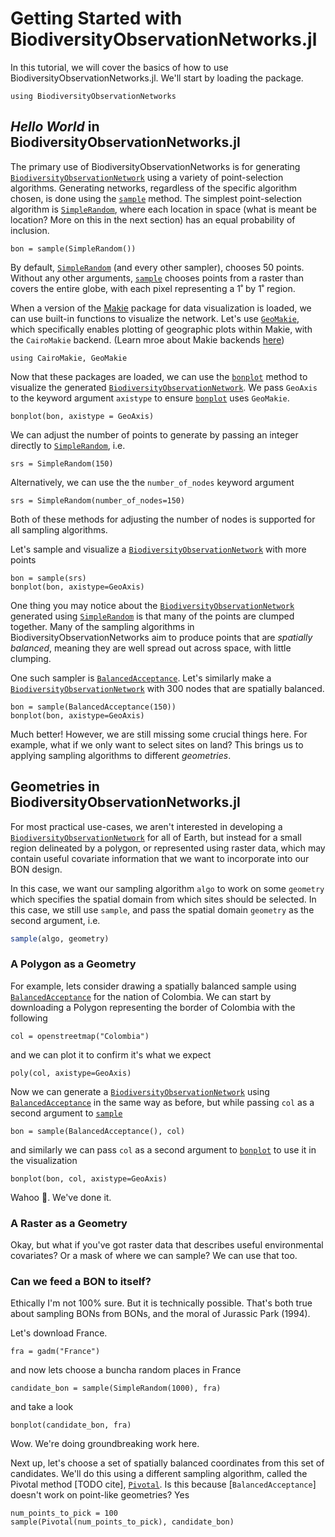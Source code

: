 # Getting Started with BiodiversityObservationNetworks.jl

In this tutorial, we will cover the basics of how to use BiodiversityObservationNetworks.jl. We'll start by loading the package.

```@ansi 1
using BiodiversityObservationNetworks
```

## _Hello World_ in BiodiversityObservationNetworks.jl

The primary use of BiodiversityObservationNetworks is for generating [`BiodiversityObservationNetwork`](@ref) using a variety of point-selection algorithms. Generating networks, regardless of the specific algorithm chosen, is done using the [`sample`](@ref) method. The simplest point-selection algorithm is [`SimpleRandom`](@ref), where each location in space (what is meant be location? More on this in the next section) has an equal probability of inclusion.

```@example 1
bon = sample(SimpleRandom())
```

By default, [`SimpleRandom`](@ref) (and every other sampler), chooses 50 points. Without any other arguments, [`sample`](@ref) chooses points from a raster than covers the entire globe, with each pixel representing a 1˚ by 1˚ region.

When a version of the [Makie](https://docs.makie.org/v0.22/) package for data visualization is loaded, we can use built-in functions to visualize the network. Let's use [`GeoMakie`](https://geo.makie.org/v0.7.9/ ), which specifically enables plotting of geographic plots within Makie, with the `CairoMakie` backend. (Learn mroe about Makie backends [here](https://docs.makie.org/stable/explanations/backends/backends#What-is-a-backend))


```@example 1
using CairoMakie, GeoMakie
```

Now that these packages are loaded, we can use the [`bonplot`](@ref) method to visualize the generated [`BiodiversityObservationNetwork`](@ref). We pass `GeoAxis` to the keyword argument `axistype` to ensure [`bonplot`](@ref) uses `GeoMakie`.


```@example 1
bonplot(bon, axistype = GeoAxis)
```

We can adjust the number of points to generate by passing an integer directly to [`SimpleRandom`](@ref), i.e.

```@example 1
srs = SimpleRandom(150)
```

Alternatively, we can use the the `number_of_nodes` keyword argument

```@example 1
srs = SimpleRandom(number_of_nodes=150)
```

Both of these methods for adjusting the number of nodes is supported for all sampling algorithms.

Let's sample and visualize a [`BiodiversityObservationNetwork`](@ref) with more points

```@example 1
bon = sample(srs)
bonplot(bon, axistype=GeoAxis)
```

One thing you may notice about the [`BiodiversityObservationNetwork`](@ref) generated using [`SimpleRandom`](@ref) is that many of the points are clumped together. Many of the sampling algorithms in BiodiversityObservationNetworks aim to produce points that are _spatially balanced_, meaning they are well spread out across space, with little clumping. 

One such sampler is [`BalancedAcceptance`](@ref). Let's similarly make a [`BiodiversityObservationNetwork`](@ref) with 300 nodes that are spatially balanced.

```@example 1
bon = sample(BalancedAcceptance(150))
bonplot(bon, axistype=GeoAxis)
```

Much better! However, we are still missing some crucial things here. For example, what if we only want to select sites on land? This brings us to applying sampling algorithms to different _geometries_.

## Geometries in BiodiversityObservationNetworks.jl

For most practical use-cases, we aren't interested in developing a [`BiodiversityObservationNetwork`](@ref) for all of Earth, but instead for a small region delineated by a polygon, or represented using raster data, which may contain useful covariate information that we want to incorporate into our BON design.  

In this case, we want our sampling algorithm `algo` to work on some `geometry` which specifies the spatial domain from which sites should be selected. In this case, we still use `sample`, and pass the spatial domain `geometry` as the second argument, i.e.

```julia 
sample(algo, geometry)
```


### A Polygon as a Geometry

For example, lets consider drawing a spatially balanced sample using [`BalancedAcceptance`](@ref) for the nation of Colombia. We can start by downloading a Polygon representing the border of Colombia with the following

```@example 1
col = openstreetmap("Colombia")
```

and we can plot it to confirm it's what we expect

```@example 1
poly(col, axistype=GeoAxis)
```

Now we can generate a [`BiodiversityObservationNetwork`](@ref) using [`BalancedAcceptance`](@ref) in the same way as before, but while passing `col` as a second argument to [`sample`](@ref)

```@example 1
bon = sample(BalancedAcceptance(), col)
```

and similarly we can pass `col` as a second argument to [`bonplot`](@ref) to use it in the visualization

```@example 1
bonplot(bon, col, axistype=GeoAxis)
```

Wahoo 🥳. We've done it. 

### A Raster as a Geometry

Okay, but what if you've got raster data that describes useful environmental covariates? Or a mask of where we can sample? We can use that too.

### Can we feed a BON to itself?

Ethically I'm not 100% sure. But it is technically possible. That's both true about sampling BONs from BONs, and the moral of Jurassic Park (1994). 

Let's download France.

```@example 1
fra = gadm("France")
```

and now lets choose a buncha random places in France

```@example 1
candidate_bon = sample(SimpleRandom(1000), fra)
```

and take a look

```@example 1
bonplot(candidate_bon, fra)
```

Wow. We're doing groundbreaking work here.

Next up, let's choose a set of spatially balanced coordinates from this set of candidates. We'll do this using a different sampling algorithm, called the Pivotal method [TODO cite], [`Pivotal`](@ref). Is this because [`BalancedAcceptance`] doesn't work on point-like geometries? Yes

```@example 1
num_points_to_pick = 100
sample(Pivotal(num_points_to_pick), candidate_bon)
```


